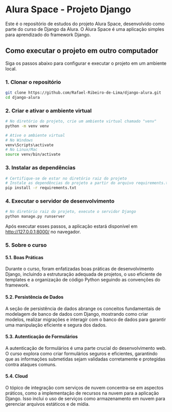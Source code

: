 # Alura Space - Projeto Django

Este é o repositório de estudos do projeto Alura Space, desenvolvido como parte do curso de Django da Alura. O Alura Space é uma aplicação simples para aprendizado do framework Django.

## Como executar o projeto em outro computador

Siga os passos abaixo para configurar e executar o projeto em um ambiente local.

### 1. Clonar o repositório

```bash
git clone https://github.com/Rafael-Ribeiro-de-Lima/django-alura.git
cd django-alura
```

### 2. Criar e ativar o ambiente virtual

```bash
# No diretório do projeto, crie um ambiente virtual chamado "venv"
python -m venv venv

# Ative o ambiente virtual
# No Windows
venv\Scripts\activate
# No Linux/Mac
source venv/bin/activate
```

### 3. Instalar as dependências

```bash
# Certifique-se de estar no diretório raiz do projeto
# Instale as dependências do projeto a partir do arquivo requirements.txt
pip install -r requirements.txt
```

### 4. Executar o servidor de desenvolvimento

```bash
# No diretório raiz do projeto, execute o servidor Django
python manage.py runserver
```

Após executar esses passos, a aplicação estará disponível em http://127.0.0.1:8000/ no navegador.

### 5. Sobre o curso

#### 5.1. Boas Práticas

Durante o curso, foram enfatizadas boas práticas de desenvolvimento Django, incluindo a estruturação adequada de projetos, o uso eficiente de templates e a organização de código Python seguindo as convenções do framework.

#### 5.2. Persistência de Dados

A seção de persistência de dados abrange os conceitos fundamentais de modelagem de banco de dados com Django, mostrando como criar modelos, realizar migrações e interagir com o banco de dados para garantir uma manipulação eficiente e segura dos dados.

#### 5.3. Autenticação de Formulários

A autenticação de formulários é uma parte crucial do desenvolvimento web. O curso explora como criar formulários seguros e eficientes, garantindo que as informações submetidas sejam validadas corretamente e protegidas contra ataques comuns.

#### 5.4. Cloud

O tópico de integração com serviços de nuvem concentra-se em aspectos práticos, como a implementação de recursos na nuvem para a aplicação Django. Isso inclui o uso de serviços como armazenamento em nuvem para gerenciar arquivos estáticos e de mídia.



